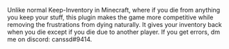 Unlike normal Keep-Inventory in Minecraft, where if you die from anything you keep your stuff, this plugin makes the game more competitive while removing the frustrations from dying naturally. It gives your inventory back when you die except if you die due to another player. If you get errors, dm me on discord: canssd#9414.
